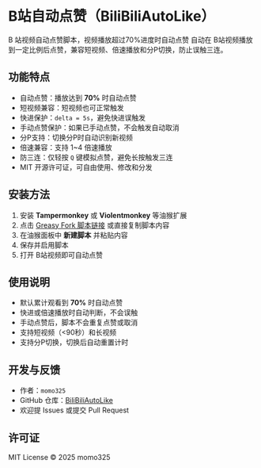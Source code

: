 # B站自动点赞（BiliBiliAutoLike）
B 站视频自动点赞脚本，视频播放超过70%进度时自动点赞
自动在 B站视频播放到一定比例后点赞，兼容短视频、倍速播放和分P切换，防止误触三连。

## 功能特点

- 自动点赞：播放达到 **70%** 时自动点赞
- 短视频兼容：短视频也可正常触发
- 快进保护：`delta = 5s`，避免快进误触发
- 手动点赞保护：如果已手动点赞，不会触发自动取消
- 分P支持：切换分P时自动识别新视频
- 倍速兼容：支持 1~4 倍速播放
- 防三连：仅轻按 `Q` 键模拟点赞，避免长按触发三连
- MIT 开源许可证，可自由使用、修改和分发

## 安装方法

1. 安装 **Tampermonkey** 或 **Violentmonkey** 等油猴扩展
2. 点击 [Greasy Fork 脚本链接](https://greasyfork.org/zh-CN/scripts/551849-b%E7%AB%99%E8%87%AA%E5%8A%A8%E7%82%B9%E8%B5%9E) 或直接复制脚本内容
3. 在油猴面板中 **新建脚本** 并粘贴内容
4. 保存并启用脚本
5. 打开 B站视频即可自动点赞

## 使用说明

- 默认累计观看到 **70%** 时自动点赞
- 快进或倍速播放时自动判断，不会误触
- 手动点赞后，脚本不会重复点赞或取消
- 支持短视频（<90秒）和长视频
- 支持分P切换，切换后自动重置计时

## 开发与反馈

- 作者：`momo325`
- GitHub 仓库：[BiliBiliAutoLike](https://github.com/momo325/BiliBiliAutoLike)
- 欢迎提 Issues 或提交 Pull Request

## 许可证

MIT License © 2025 momo325
